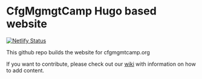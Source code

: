 CfgMgmgtCamp Hugo based website
=================================

[![Netlify Status](https://api.netlify.com/api/v1/badges/aa8fcb45-1dac-4fd7-930a-76c3e35eccdb/deploy-status)](https://app.netlify.com/sites/cfgmgmtcamp/deploys)

This github repo builds the website for cfgmgmtcamp.org

If you want to contribute, please check out our [wiki](https://github.com/cfgmgmtcamp/www_cfgmgmtcamp/wiki) with information on how to add content.

